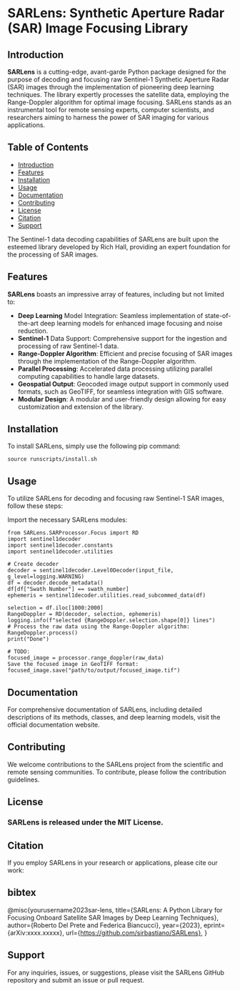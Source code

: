 # SARLens: Synthetic Aperture Radar (SAR) Image Focusing Library

## Introduction

**SARLens** is a cutting-edge, avant-garde Python package designed for the purpose of decoding and focusing raw Sentinel-1 Synthetic Aperture Radar (SAR) images through the implementation of pioneering deep learning techniques. The library expertly processes the satellite data, employing the Range-Doppler algorithm for optimal image focusing. SARLens stands as an instrumental tool for remote sensing experts, computer scientists, and researchers aiming to harness the power of SAR imaging for various applications.
## Table of Contents

- [Introduction](#Introduction)
- [Features](#features)
- [Installation](#installation)
- [Usage](#usage)
- [Documentation](#documentation)
- [Contributing](#contributing)
- [License](#license)
- [Citation](#citation)
- [Support](#support)

The Sentinel-1 data decoding capabilities of SARLens are built upon the esteemed library developed by Rich Hall, providing an expert foundation for the processing of SAR images.





## Features

**SARLens** boasts an impressive array of features, including but not limited to:

+ **Deep Learning** Model Integration: Seamless implementation of state-of-the-art deep learning models for enhanced image focusing and noise reduction.
+ **Sentinel-1** Data Support: Comprehensive support for the ingestion and processing of raw Sentinel-1 data.
+ **Range-Doppler Algorithm**: Efficient and precise focusing of SAR images through the implementation of the Range-Doppler algorithm.
+ **Parallel Processing**: Accelerated data processing utilizing parallel computing capabilities to handle large datasets.
+ **Geospatial Output**: Geocoded image output support in commonly used formats, such as GeoTIFF, for seamless integration with GIS software.
+ **Modular Design**: A modular and user-friendly design allowing for easy customization and extension of the library.

## Installation


To install SARLens, simply use the following pip command:

```
source runscripts/install.sh
```

## Usage

To utilize SARLens for decoding and focusing raw Sentinel-1 SAR images, follow these steps:

Import the necessary SARLens modules:

```
from SARLens.SARProcessor.Focus import RD
import sentinel1decoder
import sentinel1decoder.constants
import sentinel1decoder.utilities

# Create decoder
decoder = sentinel1decoder.Level0Decoder(input_file, g_level=logging.WARNING)
df = decoder.decode_metadata()
df[df["Swath Number"] == swath_number]
ephemeris = sentinel1decoder.utilities.read_subcommed_data(df)

selection = df.iloc[1000:2000] 
RangeDoppler = RD(decoder, selection, ephemeris)
logging.info(f"selected {RangeDoppler.selection.shape[0]} lines")
# Process the raw data using the Range-Doppler algorithm:
RangeDoppler.process()
print("Done")

# TODO:
focused_image = processor.range_doppler(raw_data)
Save the focused image in GeoTIFF format:
focused_image.save("path/to/output/focused_image.tif")
```

## Documentation

For comprehensive documentation of SARLens, including detailed descriptions of its methods, classes, and deep learning models, visit the official documentation website.

## Contributing

We welcome contributions to the SARLens project from the scientific and remote sensing communities. To contribute, please follow the contribution guidelines.

## License

### SARLens is released under the MIT License.

## Citation

If you employ SARLens in your research or applications, please cite our work:

## bibtex
@misc{yourusername2023sar-lens,
  title={SARLens: A Python Library for Focusing Onboard Satellite SAR Images by Deep Learning Techniques},
  author={Roberto Del Prete and Federica Biancucci},
  year={2023},
  eprint={arXiv:xxxx.xxxxx},
  url={https://github.com/sirbastiano/SARLens},
}

## Support

For any inquiries, issues, or suggestions, please visit the SARLens GitHub repository and submit an issue or pull request.

